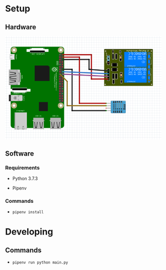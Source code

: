 

# Setup

## Hardware
![Project sketch](images/sketch.png)

## Software

### Requirements

* Python 3.7.3

* Pipenv

### Commands

* `pipenv install`


# Developing

## Commands

* `pipenv run python main.py`